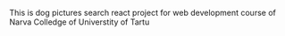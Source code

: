 This is dog pictures search  react project for web development course of Narva Colledge of Universtity of Tartu

